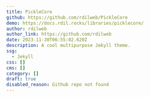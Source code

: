 ```yaml
---
title: PickleCore
github: https://github.com/rdilweb/PickleCore
demo: https://docs.rdil.rocks/libraries/picklecore/
author: rdilweb
author_link: https://github.com/rdilweb
date: 2023-11-30T06:55:02.620Z
description: A cool multipurpose Jekyll theme.
ssg:
  - Jekyll
css: []
cms: []
category: []
draft: true
disabled_reason: Github repo not found
---
```

